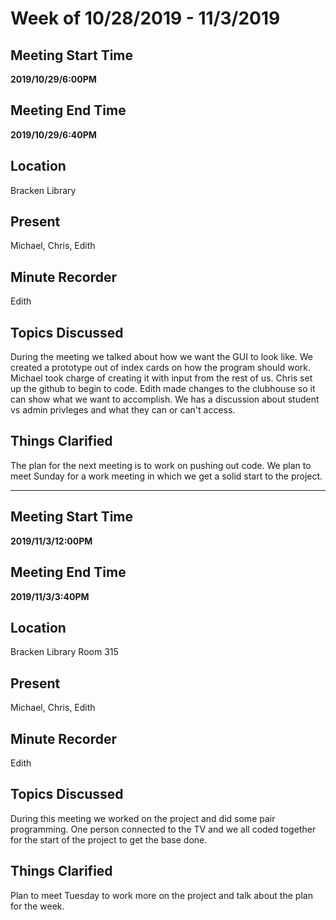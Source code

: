 # Week of 10/28/2019 - 11/3/2019

## Meeting Start Time

**2019/10/29/6:00PM**

## Meeting End Time

**2019/10/29/6:40PM**

## Location

Bracken Library 

## Present

Michael, Chris, Edith 

## Minute Recorder

Edith

## Topics Discussed

During the meeting we talked about how we want the GUI to look like. We created a prototype out of index cards on how the program should work. Michael took charge of creating it with input from the rest of us. Chris set up the github to begin to code. Edith made changes to the clubhouse so it can show what we want to accomplish. We has a discussion about student vs admin privleges and what they can or can't access. 

## Things Clarified

The plan for the next meeting is to work on pushing out code. We plan to meet Sunday for a work meeting in which we get a solid start to the project.

______________________________________________
## Meeting Start Time

**2019/11/3/12:00PM**

## Meeting End Time

**2019/11/3/3:40PM**

## Location

Bracken Library Room 315 

## Present

Michael, Chris, Edith 

## Minute Recorder

Edith

## Topics Discussed

During this meeting we worked on the project and did some pair programming. One person connected to the TV and we all coded together for the start of the project to get the base done. 

## Things Clarified

Plan to meet Tuesday to work more on the project and talk about the plan for the week. 
